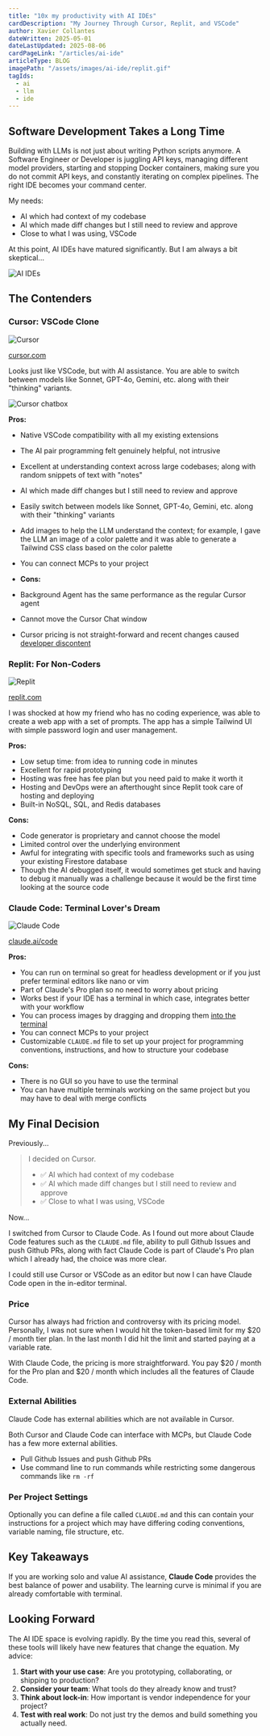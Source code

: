 ```yaml
---
title: "10x my productivity with AI IDEs"
cardDescription: "My Journey Through Cursor, Replit, and VSCode"
author: Xavier Collantes
dateWritten: 2025-05-01
dateLastUpdated: 2025-08-06
cardPageLink: "/articles/ai-ide"
articleType: BLOG
imagePath: "/assets/images/ai-ide/replit.gif"
tagIds:
  - ai
  - llm
  - ide
---
```


## Software Development Takes a Long Time

<callout
  type="note"
  description="AI IDEs are changing drastically by the week. Always check the
  latest features and pricing.">
</callout>

Building with LLMs is not just about writing Python scripts anymore. A Software
Engineer or Developer is juggling API keys, managing different model providers,
starting and stopping Docker containers, making sure you do not commit API keys,
and constantly iterating on complex pipelines. The right IDE becomes your
command center.

My needs:

- AI which had context of my codebase
- AI which made diff changes but I still need to review and approve
- Close to what I was using, VSCode

At this point, AI IDEs have matured significantly. But I am always a bit
skeptical...

![AI IDEs](/assets/images/ai-ide/sv.webp)

## The Contenders

### Cursor: VSCode Clone

![Cursor](/assets/images/ai-ide/cursor.webp)

[cursor.com](https://cursor.com/)

Looks just like VSCode, but with AI assistance. You are able to switch between
models like Sonnet, GPT-4o, Gemini, etc. along with their "thinking" variants.

![Cursor chatbox](/assets/images/ai-ide/agent.webp)

**Pros:**

- Native VSCode compatibility with all my existing extensions
- The AI pair programming felt genuinely helpful, not intrusive
- Excellent at understanding context across large codebases; along with random
  snippets of text with "notes"
- AI which made diff changes but I still need to review and approve
- Easily switch between models like Sonnet, GPT-4o, Gemini, etc. along with
  their "thinking" variants
- Add images to help the LLM understand the context; for example, I gave the LLM
  an image of a color palette and it was able to generate a Tailwind CSS class
  based on the color palette
- You can connect MCPs to your project

- **Cons:**

- Background Agent has the same performance as the regular Cursor agent
- Cannot move the Cursor Chat window
- Cursor pricing is not straight-forward and recent changes caused [developer
  discontent](https://www.reddit.com/r/singularity/comments/1ls951k/cursors_recent_pricing_change_was_met_with_strong/)

### Replit: For Non-Coders

![Replit](/assets/images/ai-ide/replit.gif)

[replit.com](https://replit.com/)

I was shocked at how my friend who has no coding experience, was able to create
a web app with a set of prompts. The app has a simple Tailwind UI with simple
password login and user management.

**Pros:**

- Low setup time: from idea to running code in minutes
- Excellent for rapid prototyping
- Hosting was free has fee plan but you need paid to make it worth it
- Hosting and DevOps were an afterthought since Replit took care of hosting and
  deploying
- Built-in NoSQL, SQL, and Redis databases

**Cons:**

- Code generator is proprietary and cannot choose the model
- Limited control over the underlying environment
- Awful for integrating with specific tools and frameworks such as using your
  existing Firestore database
- Though the AI debugged itself, it would sometimes get stuck and having to
  debug it manually was a challenge because it would be the first time looking
  at the source code

### Claude Code: Terminal Lover's Dream

![Claude Code](/assets/images/ai-ide/claude.webp)

[claude.ai/code](https://claude.ai/code)

**Pros:**

- You can run on terminal so great for headless development or if you just
  prefer terminal editors like nano or vim
- Part of Claude's Pro plan so no need to worry about pricing
- Works best if your IDE has a terminal in which case, integrates better with
  your workflow
- You can process images by dragging and dropping them [into the
  terminal](https://docs.anthropic.com/en/docs/claude-code/common-workflows#work-with-images)
- You can connect MCPs to your project
- Customizable `CLAUDE.md` file to set up your project for programming
  conventions, instructions, and how to structure your codebase

**Cons:**

- There is no GUI so you have to use the terminal
- You can have multiple terminals working on the same project but you may have
  to deal with merge conflicts

## My Final Decision

Previously...

> I decided on Cursor.
>
> - ✅ AI which had context of my codebase
> - ✅ AI which made diff changes but I still need to review and approve
> - ✅ Close to what I was using, VSCode

Now...

I switched from Cursor to Claude Code. As I found out more about Claude Code
features such as the `CLAUDE.md` file, ability to pull Github Issues and push
Github PRs, along with fact Claude Code is part of Claude's Pro plan which I
already had, the choice was more clear.

I could still use Cursor or VSCode as an editor but now I can have Claude Code
open in the in-editor terminal.

### Price

Cursor has always had friction and controversy with its pricing model.
Personally, I was not sure when I would hit the token-based limit for my $20 /
month tier plan. In the last month I did hit the limit and started paying at a
variable rate.

With Claude Code, the pricing is more straightforward. You pay $20 / month for
the Pro plan and $20 / month which includes all the features of Claude Code.

<callout
  type="warning"
  description="These prices and tier terms are as of August 2025.">
</callout>

### External Abilities

Claude Code has external abilities which are not available in Cursor.

Both Cursor and Claude Code can interface with MCPs, but Claude Code has a few
more external abilities.

- Pull Github Issues and push Github PRs
- Use command line to run commands while restricting some dangerous commands
  like `rm -rf`

### Per Project Settings

Optionally you can define a file called `CLAUDE.md` and this can contain your
instructions for a project which may have differing coding conventions, variable
naming, file structure, etc.

## Key Takeaways

If you are working solo and value AI assistance, **Claude Code** provides the
best balance of power and usability. The learning curve is minimal if you are
already comfortable with terminal.

<callout
  type="warning"
  description="But as all things in AI... this may all change in the next week or days. I
  suggest buying only a monthly subscription and canceling if you are not happy.">
</callout>

## Looking Forward

The AI IDE space is evolving rapidly. By the time you read this, several of
these tools will likely have new features that change the equation. My advice:

1. **Start with your use case**: Are you prototyping, collaborating, or shipping
   to production?
2. **Consider your team**: What tools do they already know and trust?
3. **Think about lock-in**: How important is vendor independence for your
   project?
4. **Test with real work**: Do not just try the demos and build something you
   actually need.
